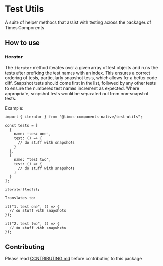 # Test Utils

A suite of helper methods that assist with testing across the packages of Times
Components

## How to use

### iterator

The `iterator` method iterates over a given array of test objects and runs the
tests after prefixing the test names with an index. This ensures a correct
ordering of tests, particularly snapshot tests, which allows for a better code
diff. Snapshot tests should come first in the list, followed by any other tests
to ensure the numbered test names increment as expected. Where appropriate,
snapshot tests would be separated out from non-snapshot tests.

Example:

```
import { iterator } from "@times-components-native/test-utils";

const tests = [
  {
    name: "test one",
    test: () => {
      // do stuff with snapshots
    }
  },
  {
    name: "test two",
    test: () => {
      // do stuff with snapshots
    }
  }
];

iterator(tests);

Translates to:

it("1. test one", () => {
  // do stuff with snapshots
});

it("2. test two", () => {
  // do stuff with snapshots
});
```

## Contributing

Please read [CONTRIBUTING.md](./CONTRIBUTING.md) before contributing to this
package
